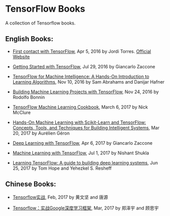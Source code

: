 # TensorFlow Books
A collection of Tensorflow books.

## English Books:

- [First contact with TensorFlow](), Apr 5, 2016 by Jordi Torres. [Official Website](http://jorditorres.org/first-contact-with-tensorflow/)

- [Getting Started with TensorFlow](), Jul 29, 2016 by Giancarlo Zaccone

- [TensorFlow for Machine Intelligence: A Hands-On Introduction to Learning Algorithms](), Nov 10, 2016 by Sam Abrahams and Danijar Hafner

- [Building Machine Learning Projects with TensorFlow](), Nov 24, 2016 by Rodolfo Bonnin

- [TensorFlow Machine Learning Cookbook](), March 6, 2017 by Nick McClure

- [Hands-On Machine Learning with Scikit-Learn and TensorFlow: Concepts, Tools, and Techniques for Building Intelligent Systems](), Mar 20, 2017 by Aurélien Géron

- [Deep Learning with TensorFlow](), Apr 6, 2017 by Giancarlo Zaccone

- [Machine Learning with TensorFlow](http://www.tensorflowbook.com), Jul 1, 2017 by Nishant Shukla

- [Learning TensorFlow: A guide to building deep learning systems](), Jun 25, 2017 by Tom Hope and Yehezkel S. Resheff

## Chinese Books:

- [Tensorflow实战](https://book.douban.com/subject/26974266/), Feb, 2017 by 黄文坚 and 唐源

- [Tensorflow：实战Google深度学习框架](https://github.com/Bjoux2), Mar, 2017 by 郑泽宇 and 顾思宇
